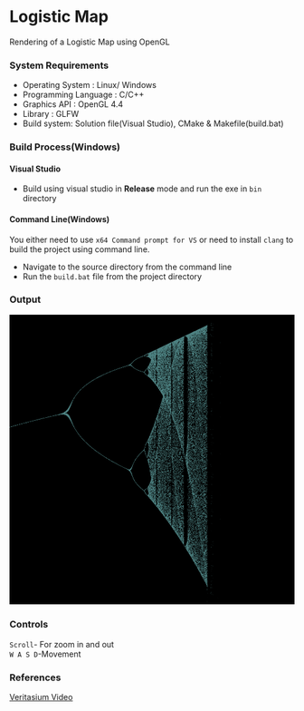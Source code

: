 # Logistic Map
Rendering of a Logistic Map using OpenGL
### System Requirements
-  Operating System : Linux/ Windows
-  Programming Language : C/C++
-  Graphics API : OpenGL 4.4
-  Library : GLFW
- Build system: Solution file(Visual Studio), CMake & Makefile(build.bat)

### Build Process(Windows)
#### Visual Studio
- Build using visual studio in **Release** mode and run the exe in ```bin``` directory

#### Command Line(Windows)
You either need to use ```x64 Command prompt for VS``` or need to install ```clang``` to build the project using command line.
- Navigate to the source directory from the command line 
- Run the ```build.bat``` file from the project directory

### Output
![out](screenshots/fractal.png)  

### Controls
```Scroll```- For zoom in and out  
```W A S D```-Movement

### References
[Veritasium Video](https://youtu.be/ovJcsL7vyrk)
